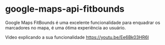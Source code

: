 # google-maps-api-fitbounds
Google Maps FitBounds é uma excelente funcionalidade para enquadrar os marcadores no mapa, é uma ótima experiência ao usuário.

Video explicando a sua funcionalidade
https://youtu.be/Ee6Bk03HR6I
